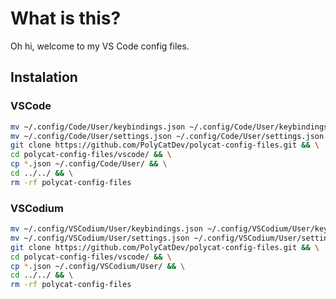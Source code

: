 # What is this?

Oh hi, welcome to my VS Code config files.

## Instalation

### VSCode

```bash
mv ~/.config/Code/User/keybindings.json ~/.config/Code/User/keybindings.json.old && \
mv ~/.config/Code/User/settings.json ~/.config/Code/User/settings.json.old && \
git clone https://github.com/PolyCatDev/polycat-config-files.git && \
cd polycat-config-files/vscode/ && \
cp *.json ~/.config/Code/User/ && \
cd ../../ && \
rm -rf polycat-config-files
```

### VSCodium

```bash
mv ~/.config/VSCodium/User/keybindings.json ~/.config/VSCodium/User/keybindings.json.old && \
mv ~/.config/VSCodium/User/settings.json ~/.config/VSCodium/User/settings.json.old && \
git clone https://github.com/PolyCatDev/polycat-config-files.git && \
cd polycat-config-files/vscode/ && \
cp *.json ~/.config/VSCodium/User/ && \
cd ../../ && \
rm -rf polycat-config-files
```
